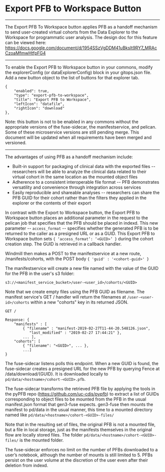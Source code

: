 # Export PFB to Workspace Button
------------------------
The Export PFB To Workspace button applies PFB as a handoff mechanism to send user-created virtual cohorts from the Data Explorer to the Workspace for programmatic user analysis. The design doc for this feature can be viewed here: https://docs.google.com/document/d/1954SSzVgDDM41uBksIt9RY7_MRAcCzoaMfmwHtfpFG4

-------
To enable the Export PFB to Workspace button in your commons, modify the explorerConfig (or dataExplorerConfig) block in your gitops.json file. Add a new button object to the list of buttons for that explorer tab.
```
{
    "enabled": true,
    "type": "export-pfb-to-workspace",
    "title": "Export PFB to Workspace",
    "leftIcon": "datafile",
    "rightIcon": "download"
},
```


Note: this button is not to be enabled in any commons without the appropriate versions of the fuse-sidecar, the manifestservice, and pelican. Some of these microservice versions are still pending merge. This document will be updated when all requirements have been merged and versioned.


-------
The advantages of using PFB as a handoff mechanism include:
- Built-in support for packaging of clinical data with the exported files -- researchers will be able to analyze the clinical data related to their virtual cohort in the same location as the mounted object files
- Adherence to a consistent interoperable file format -- PFB demonstrates versatility and convenience through integration across services
- Easily reproducible and shareable analyses -- researchers can share the PFB GUID for their cohort rather than the filters they applied in the explorer or the contents of their export


In contrast with the Export to Workspace button, the Export PFB to Workspace button places an additional parameter in the request to the pelican job that specifies that the PFB should be placed in indexd. This new parameter -- `access_format` -- specifies whether the generated PFB is to be returned to the caller as a presigned URL or as a GUID. This Export PFB to Workspace button sets `{ ‘access_format’: ‘<GUID>’ }` during the cohort creation step. The GUID is retrieved in a callback handler.

Windmill then makes a POST to the manifestservice at a new route, /manifests/cohorts, with the POST body
`{ 'guid' : '<cohort-guid>' }`

 The manifestservice will create a new file named with the value of the GUID for the PFB in the user's s3 folder:
```
s3://<manifest_service_bucket>/user-<user_id>/cohorts/<GUID>
```

Note that we create empty files using the PFB GUID as filename. The manifest service's GET / handler will return the filenames at `/user-<user-id>/cohorts` within a new "cohorts" key in its returned JSON.
```
GET /

Response: {
    "manifests" : [
        { "filename" : "manifest-2019-02-27T11-44-20.548126.json",
           "last_modified" : "2019-02-27 17:44:21" },
        ... ],
    "cohorts": [
        { "filename": "<GUID>", ... },
        ...]
}
```

The fuse-sidecar listens polls this endpoint. When a new GUID is found, the fuse-sidecar creates a presigned URL for the new PFB by querying Fence at /data/download/{GUID}. It is downloaded locally to `pd/data/<hostname>/cohort-<GUID>.pfb`.

The fuse-sidecar transforms the retrieved PFB file by applying the tools in the  pyPFB repo (https://github.com/uc-cdis/pypfb) to extract a list of GUIDs corresponding to object files to be mounted from the PFB in the usual manifest.json format that gen3-fuse expects. gen3-fuse then mounts the manifest to pd/data in the usual manner, this time to a mounted directory named like `pd/data/<hostname>/cohort-<GUID>-files/`

Note that in the resulting set of files, the original PFB is not a mounted file, but a file in local storage, just as the manifests themselves in the original flow are locally stored files. The folder `pd/data/<hostname>/cohort-<GUID>-files/` is the mounted folder.

The fuse-sidecar enforces no limit on the number of PFBs downloaded to a user’s notebook, although the number of mounts is still limited to 5. PFBs persist on the user volume at the discretion of the user even after their deletion from indexd.
